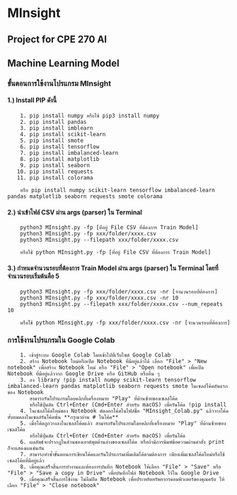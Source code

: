 # MInsight

## Project for CPE 270 AI

## Machine Learning Model

### ขั้นตอนการใช้งานโปรแกรม MInsight

#### 1.) Install PIP ดังนี้

        1. pip install numpy หรือใช้ pip3 install numpy
        2. pip install pandas
        3. pip install imblearn
        4. pip install scikit-learn
        5. pip install smote
        6. pip install tensorflow
        7. pip install imbalanced-learn
        8. pip install matplotlib
        9. pip install seaborn
       10. pip install requests
       11. pip install colorama

        หรือ pip install numpy scikit-learn tensorflow imbalanced-learn pandas matplotlib seaborn requests smote colorama

#### 2.) นำเข้าไฟล์ CSV ผ่าน args (parser) ใน Terminal

        python3 MInsight.py -fp [ที่อยู่ File CSV ที่ต้องการ Train Model]
        python3 MInsight.py -fp xxx/folder/xxxx.csv
        python3 MInsight.py --filepath xxx/folder/xxxx.csv

        หรือใช้ python MInsight.py -fp [ที่อยู่ File CSV ที่ต้องการ Train Model]

#### 3.) กำหนดจำนวนรอบที่ต้องการ Train Model ผ่าน args (parser) ใน Terminal โดยที่จำนวนรอบเริ่มต้นคือ 5

        python3 MInsight.py -fp xxx/folder/xxxx.csv -nr [จำนวนรอบที่ต้องการ]
        python3 MInsight.py -fp xxx/folder/xxxx.csv -nr 10
        python3 MInsight.py --filepath xxx/folder/xxxx.csv --num_repeats 10

        หรือใ่ช้ python MInsight.py -fp xxx/folder/xxxx.csv -nr [จำนวนรอบที่ต้องการ]

### การใช้งานโปรแกรมใน Google Colab

        1. เข้าสู่ระบบ Google Colab โดยเข้าไปที่เว็บไซต์ Google Colab
        2. สร้าง Notebook ใหม่หรือเปิด Notebook ที่มีอยู่แล้วได้ เลือก "File" > "New notebook" เพื่อสร้าง Notebook ใหม่ หรือ "File" > "Open notebook" เพื่อเปิด Notebook ที่มีอยู่แล้วจาก Google Drive หรือ GitHub หรืออื่น ๆ
        3. ลง library !pip install numpy scikit-learn tensorflow imbalanced-learn pandas matplotlib seaborn requests smote ในเซลล์โค้ดอันแรกของ Notebook
           สามารถรันโปรแกรมโดยคลิกที่เครื่องหมาย "Play" ที่ด้านซ้ายของเซลล์โค้ด
           หรือใช้ปุ่มลัด Ctrl+Enter (Cmd+Enter สำหรับ macOS) เพื่อรันโค้ด !pip install
        4. ในเซลล์โค้ดใหม่ของ Notebook คัดลอกโค้ดในไฟล์ชื่อ "MInsight_Colab.py" แล้ววางโค้ดทั้งหมดลงในเซลล์รันโค้ดนั้น **กรุณาอ่าน # ในโค้ด**
        5. เมื่อโค้ดถูกวางลงในเซลล์โค้ดแล้ว สามารถรันโปรแกรมโดยคลิกที่เครื่องหมาย "Play" ที่ด้านซ้ายของเซลล์โค้ด
           หรือใช้ปุ่มลัด Ctrl+Enter (Cmd+Enter สำหรับ macOS) เพื่อรันโค้ด
        6. ผลลัพธ์จะปรากฏในส่วนของเอาต์พุตด้านล่างของเซลล์โค้ด หรือถ้ามีการพิมพ์ข้อความผ่านคำสั่ง print ก็จะแสดงผลเช่นกัน
        7. สามารถทำซ้ำขั้นตอนการเขียนโค้ดและรันโปรแกรมเพิ่มเติมได้ตามต้องการ เพียงเพิ่มเซลล์โค้ดใหม่หรือใช้เซลล์โค้ดที่มีอยู่แล้ว
        8. เมื่อคุณเสร็จสิ้นการทำงานและต้องการบันทึก Notebook ให้เลือก "File" > "Save" หรือ "File" > "Save a copy in Drive" เพื่อบันทึกไฟล์ Notebook ไว้ใน Google Drive
        9. เมื่อคุณเสร็จสิ้นการใช้งาน ไม่ลืมปิด Notebook เพื่อประหยัดทรัพยากรคอมพิวเตอร์ของคุณครับ ให้เลือก "File" > "Close notebook"
